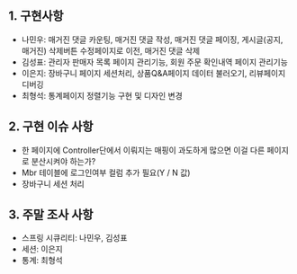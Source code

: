 ## 1. 구현사항

- 나민우: 매거진 댓글 카운팅, 매거진 댓글 작성, 매거진 댓글 페이징, 게시글(공지, 매거진) 삭제버튼 수정페이지로 이전, 매거진 댓글 삭제
- 김성표: 관리자 판매자 목록 페이지 관리기능, 회원 주문 확인내역 페이지 관리기능
- 이은지: 장바구니 페이지 세션처리, 상품Q&A페이지 데이터 불러오기, 리뷰페이지 디버깅
- 최형석: 통계페이지 정렬기능 구현 및 디자인 변경

## 2. 구현 이슈 사항

- 한 페이지에 Controller단에서 이뤄지는 매핑이 과도하게 많으면 이걸 다른 페이지로 분산시켜야 하는가?
- Mbr 테이블에 로그인여부 컬럼 추가 필요(Y / N 값)
- 장바구니 세션 처리


## 3. 주말 조사 사항

- 스프링 시큐리티: 나민우, 김성표
- 세션: 이은지
- 통계: 최형석